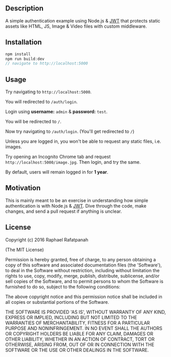 ## Description

A simple authentication example using Node.js & [JWT](https://jwt.io) that protects static assets like HTML, JS, Image & Video files with custom middleware.

## Installation

```javascript
npm install
npm run build:dev
// navigate to http://localhost:5000
```

## Usage

Try navigating to `http://localhost:5000`.

You will redirected to `/auth/login`.

Login using **username:** `admin` & **password:** `test`.

You will be redirected to `/`.

Now try navigating to `/auth/login`. (You'll get redirected to `/`)

Unless you are logged in, you won't be able to request any static files, i.e. images.

Try opening an Incognito Chrome tab and request `http://localhost:5000/image.jpg`.  Then login, and try the same.

By default, users will remain logged in for **1 year**.


## Motivation

This is mainly meant to be an exercise in understanding how simple authentication is with Node.js & [JWT](https://jwt.io). Dive through the code, make changes, and send a pull request if anything is unclear.

## License

Copyright (c) 2016 Raphael Rafatpanah

(The MIT License)

Permission is hereby granted, free of charge, to any person obtaining a copy of this software and associated documentation files (the 'Software'), to deal in the Software without restriction, including without limitation the rights to use, copy, modify, merge, publish, distribute, sublicense, and/or sell copies of the Software, and to permit persons to whom the Software is furnished to do so, subject to the following conditions:

The above copyright notice and this permission notice shall be included in all copies or substantial portions of the Software.

THE SOFTWARE IS PROVIDED 'AS IS', WITHOUT WARRANTY OF ANY KIND, EXPRESS OR IMPLIED, INCLUDING BUT NOT LIMITED TO THE WARRANTIES OF MERCHANTABILITY, FITNESS FOR A PARTICULAR PURPOSE AND NONINFRINGEMENT. IN NO EVENT SHALL THE AUTHORS OR COPYRIGHT HOLDERS BE LIABLE FOR ANY CLAIM, DAMAGES OR OTHER LIABILITY, WHETHER IN AN ACTION OF CONTRACT, TORT OR OTHERWISE, ARISING FROM, OUT OF OR IN CONNECTION WITH THE SOFTWARE OR THE USE OR OTHER DEALINGS IN THE SOFTWARE.
